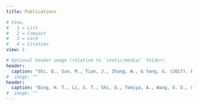 ```yaml
---
title: Publications

# View.
#   1 = List
#   2 = Compact
#   3 = Card
#   4 = Citation
view: 1

# Optional header image (relative to `static/media/` folder).
header:
  caption: "Shi, Q., Sun, M., Tian, J., Zhang, W., & Yang, G. (2017). Photophysical properties of chiral covalent organic cages. Computational and Theoretical Chemistry, 1120, 1-7."
#  image: ""
header:
  caption: "Ding, H. T., Li, S. T., Shi, Q., Tomiya, A., Wang, X. D., & Zhang, Y. (2020). QCD phase structure in strong magnetic fields. arXiv preprint arXiv:2011.04870."
#  image: ""
---
```



